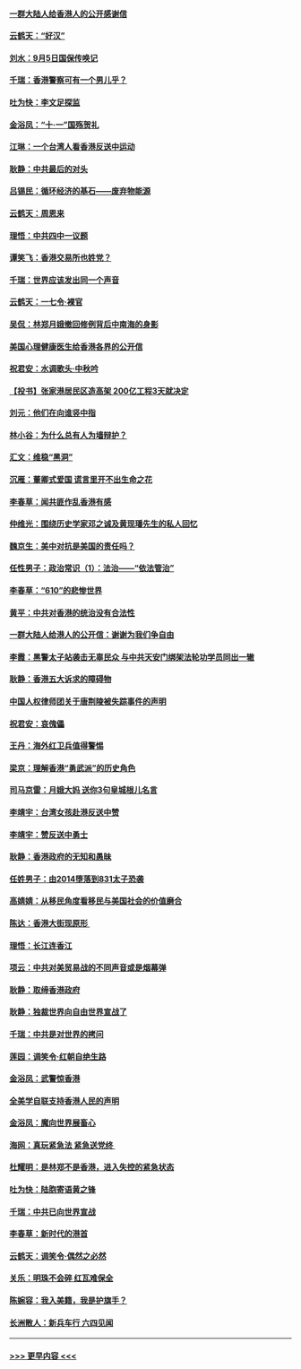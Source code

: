 #### [一群大陆人给香港人的公开感谢信](../pages/nsc993/n11514797.md?t=09120133) 
#### [云鹤天：“好汉”](../pages/nsc993/n11513536.md?t=09120133) 
#### [刘水：9月5日国保传唤记](../pages/nsc993/n11513460.md?t=09120133) 
#### [千瑞：香港警察可有一个男儿乎？](../pages/nsc993/n11513109.md?t=09120133) 
#### [吐为快：李文足探监](../pages/nsc993/n11509622.md?t=09120133) 
#### [金浴凤：“十‧一”国殇贺礼](../pages/nsc993/n11509593.md?t=09120133) 
#### [江琳：一个台湾人看香港反送中运动](../pages/nsc993/n11509211.md?t=09120133) 
#### [耿静：中共最后的对头](../pages/nsc993/n11508308.md?t=09120133) 
#### [吕锡民：循环经济的基石——废弃物能源](../pages/nsc993/n11508212.md?t=09120133) 
#### [云鹤天：周恩来](../pages/nsc993/n11508055.md?t=09120133) 
#### [理悟：中共四中一议题](../pages/nsc993/n11507782.md?t=09120133) 
#### [谭笑飞：香港交易所也姓党？](../pages/nsc993/n11507753.md?t=09120133) 
#### [千瑞：世界应该发出同一个声音](../pages/nsc993/n11507290.md?t=09120133) 
#### [云鹤天：一七令‧裸官](../pages/nsc993/n11507177.md?t=09120133) 
#### [吴侃：林郑月娥撤回修例背后中南海的身影](../pages/nsc993/n11506876.md?t=09120133) 
#### [美国心理健康医生给香港各界的公开信](../pages/nsc993/n11506809.md?t=09120133) 
#### [祝君安：水调歌头‧中秋吟](../pages/nsc993/n11506758.md?t=09120133) 
#### [【投书】张家港居民区造高架 200亿工程3天就决定](../pages/nsc993/n11506682.md?t=09120133) 
#### [刘元：他们在向谁竖中指](../pages/nsc993/n11505384.md?t=09120133) 
#### [林小谷：为什么总有人为墙辩护？](../pages/nsc993/n11505226.md?t=09120133) 
#### [汇文：维稳“黑洞”](../pages/nsc993/n11504347.md?t=09120133) 
#### [沉雁：董卿式爱国 谎言里开不出生命之花](../pages/nsc993/n11503215.md?t=09120133) 
#### [李春草：闻共匪作乱香港有感](../pages/nsc993/n11503072.md?t=09120133) 
#### [仲维光：围绕历史学家邓之诚及黄现璠先生的私人回忆](../pages/nsc993/n11501330.md?t=09120133) 
#### [魏京生：美中对抗是美国的责任吗？](../pages/nsc993/n11500723.md?t=09120133) 
#### [任性男子：政治常识（1）：法治——“依法管治”](../pages/nsc993/n11500791.md?t=09120133) 
#### [李春草：“610”的悲惨世界](../pages/nsc993/n11501141.md?t=09120133) 
#### [黄平：中共对香港的统治没有合法性](../pages/nsc993/n11499473.md?t=09120133) 
#### [一群大陆人给港人的公开信：谢谢为我们争自由](../pages/nsc993/n11500402.md?t=09120133) 
#### [李霞：黑警太子站袭击无辜民众 与中共天安门绑架法轮功学员同出一辙](../pages/nsc993/n11499805.md?t=09120133) 
#### [耿静：香港五大诉求的障碍物](../pages/nsc993/n11497578.md?t=09120133) 
#### [中国人权律师团关于唐荆陵被失踪事件的声明](../pages/nsc993/n11500014.md?t=09120133) 
#### [祝君安：哀傀儡](../pages/nsc993/n11499776.md?t=09120133) 
#### [王丹：海外红卫兵值得警惕](../pages/nsc993/n11498138.md?t=09120133) 
#### [梁京：理解香港“勇武派”的历史角色](../pages/nsc993/n11498006.md?t=09120133) 
#### [司马京雷：月娥大妈  送你3句皇城根儿名言](../pages/nsc993/n11497885.md?t=09120133) 
#### [李靖宇：台湾女孩赴港反送中赞](../pages/nsc993/n11497721.md?t=09120133) 
#### [李靖宇：赞反送中勇士](../pages/nsc993/n11497452.md?t=09120133) 
#### [耿静：香港政府的无知和愚昧](../pages/nsc993/n11494238.md?t=09120133) 
#### [任姓男子：由2014堕落到831太子恐袭](../pages/nsc993/n11496683.md?t=09120133) 
#### [高婧婧：从移民角度看移民与美国社会的价值磨合](../pages/nsc993/n11495757.md?t=09120133) 
#### [陈达：香港大街现原形 ](../pages/nsc993/n11495441.md?t=09120133) 
#### [理悟：长江连香江](../pages/nsc993/n11495377.md?t=09120133) 
#### [项云：中共对美贸易战的不同声音或是烟幕弹](../pages/nsc993/n11494929.md?t=09120133) 
#### [耿静：取缔香港政府](../pages/nsc993/n11494218.md?t=09120133) 
#### [耿静：独裁世界向自由世界宣战了](../pages/nsc993/n11494190.md?t=09120133) 
#### [千瑞：中共是对世界的拷问](../pages/nsc993/n11493021.md?t=09120133) 
#### [莲园：调笑令‧红朝自绝生路](../pages/nsc993/n11493011.md?t=09120133) 
#### [金浴凤：武警惊香港](../pages/nsc993/n11492994.md?t=09120133) 
#### [全美学自联支持香港人民的声明](../pages/nsc993/n11492630.md?t=09120133) 
#### [金浴凤：魔向世界展畜心](../pages/nsc993/n11492599.md?t=09120133) 
#### [海网：真玩紧急法 紧急送党终 ](../pages/nsc993/n11492535.md?t=09120133) 
#### [杜耀明：是林郑不是香港，进入失控的紧急状态](../pages/nsc993/n11491420.md?t=09120133) 
#### [吐为快：陆胞寄语黄之锋](../pages/nsc993/n11491117.md?t=09120133) 
#### [千瑞：中共已向世界宣战](../pages/nsc993/n11490123.md?t=09120133) 
#### [李春草：新时代的港首](../pages/nsc993/n11489864.md?t=09120133) 
#### [云鹤天：调笑令·偶然之必然](../pages/nsc993/n11489701.md?t=09120133) 
#### [关乐：明珠不会碎 红瓦难保全](../pages/nsc993/n11489647.md?t=09120133) 
#### [陈婉容：我入美籍，我是护旗手？](../pages/nsc993/n11487908.md?t=09120133) 
#### [长洲散人：新兵车行 六四见闻](../pages/nsc993/n11487729.md?t=09120133) 

----
#### [ >>> 更早内容 <<< ](../indexes/nsc993-earlier.md)
